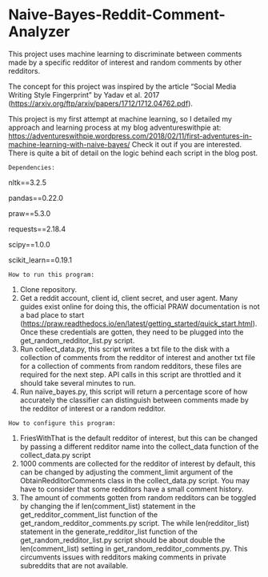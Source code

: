 # Naive-Bayes-Reddit-Comment-Analyzer

This project uses machine learning to discriminate between comments made by a specific redditor of interest and random comments by other redditors.

The concept for this project was inspired by the article “Social Media Writing Style Fingerprint” by Yadav et al. 2017 (https://arxiv.org/ftp/arxiv/papers/1712/1712.04762.pdf).

This project is my first attempt at machine learning, so I detailed my approach and learning process at my blog adventureswithpie at:
https://adventureswithpie.wordpress.com/2018/02/11/first-adventures-in-machine-learning-with-naive-bayes/
Check it out if you are interested. There is quite a bit of detail on the logic behind each script in the blog post. 
~~~~~~~~~~~~~
Dependencies:
~~~~~~~~~~~~~

nltk==3.2.5

pandas==0.22.0

praw==5.3.0

requests==2.18.4

scipy==1.0.0

scikit_learn==0.19.1

~~~~~~~~~~~~~~~~~~~~~~~~
How to run this program:
~~~~~~~~~~~~~~~~~~~~~~~~

1.	Clone repository.
2.	Get a reddit account, client id, client secret, and user agent. Many guides exist online for doing this, the official PRAW documentation is not a bad place to start (https://praw.readthedocs.io/en/latest/getting_started/quick_start.html). Once these credentials are gotten, they need to be plugged into the get_random_redditor_list.py script.
3.	Run collect_data.py, this script writes a txt file to the disk with a collection of comments from the redditor of interest and another txt file for a collection of comments from random redditors, these files are required for the next step. API calls in this script are throttled and it should take several minutes to run.
4.	Run naïve_bayes.py, this script will return a percentage score of how accurately the classifier can distinguish between comments made by the redditor of interest or a random redditor. 

~~~~~~~~~~~~~~~~~~~~~~~~~~~~~~
How to configure this program:
~~~~~~~~~~~~~~~~~~~~~~~~~~~~~~

1.	FriesWithThat is the default redditor of interest, but this can be changed by passing a different redditor name into the collect_data function of the collect_data.py script
2.	1000 comments are collected for the redditor of interest by default, this can be changed by adjusting the comment_limit argument of the ObtainRedditorComments class in the collect_data.py script. You may have to consider that some redditors have a small comment history.
3.	The amount of comments gotten from random redditors can be toggled by changing the if len(comment_list) statement in the get_redditor_comment_list function of the get_random_redditor_comments.py script. The while len(redditor_list) statement in the generate_redditor_list function of the get_random_redditor_list.py script should be about double the len(comment_list) setting in get_random_redditor_comments.py. This circumvents issues with redditors making comments in private subreddits that are not available.  



